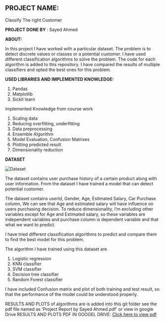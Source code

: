 ## PROJECT NAME:
Classify The right Customer


**PROJECT DONE BY** : Sayed Ahmed

  
  

**ABOUT:**

In this project I have worked with a particular dataset. The problem is to detect discrete values or classes or a potential customer. I have used different classification algorithms to solve the problem. The code for each algorithm is added to this repository. I have compared the results of multiple classifiers and opted the best ones for this problem. 

  

**USED LIBRARIES AND IMPLEMENTED KNOWLEDGE:**

  

1.	Pandas
2.	Matplotlib
3.	Sickit learn

implemented Knowledge from course work
1.	Scaling data
2.	Reducing overfitting, underfitting
3.	Data preprocessing
4.	Ensemble Algorithm
5.	Model Evaluation, Confusion Matrixes 
6.	Plotting predicted result
7.	Dimensionality reduction

  
  

**DATASET**

![Dataset](https://drive.google.com/uc?export=view&id=1zi2AFR7LRqStksvi8JQkuLzhIkG8ENHF)


The dataset contains user purchase history of a certain product along with user information. From the dataset I have trained a model that can detect potential customer.

The dataset contains userId, Gender, Age, Estimated Salary, Car Purchase column, We can see that Age and estimated salary will have influence on users purchasing decision. To reduce dimensionality, I’m excluding other variables except for Age and Estimated salary, so these variables are independent variables and purchase column is dependent variable and that what we want to predict.

I have tried different classification algorithms to predict and compare them to find the best model for this problem.

The algorithm I have trained using this dataset are
1.	Logistic regression
2.	KNN classifier
3.	SVM classifier
4.	Decision tree classifier
5.	Random Forest classifier

I have included Confusion matrix and plot of both training and test result, so that the performance of the model could be understood properly. 

RESULTS AND PLOTS of algorithms are is added into this git folder see the pdf file named as 'Project Report by Sayed Ahmed.pdf'
or view in google Drive
RESULTS AND PLOTS PDF IN GOOGEL DRIVE: [Click here to view pdf](https://drive.google.com/file/d/1a-Ww5pidHPeCRGgHdOpMkOom07rw0bj7/view?usp=sharing)
